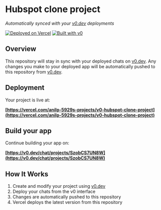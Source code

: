 # Hubspot clone project

*Automatically synced with your [v0.dev](https://v0.dev) deployments*

[![Deployed on Vercel](https://img.shields.io/badge/Deployed%20on-Vercel-black?style=for-the-badge&logo=vercel)](https://vercel.com/anilp-5929s-projects/v0-hubspot-clone-project)
[![Built with v0](https://img.shields.io/badge/Built%20with-v0.dev-black?style=for-the-badge)](https://v0.dev/chat/projects/SzobCS7UN8W)

## Overview

This repository will stay in sync with your deployed chats on [v0.dev](https://v0.dev).
Any changes you make to your deployed app will be automatically pushed to this repository from [v0.dev](https://v0.dev).

## Deployment

Your project is live at:

**[https://vercel.com/anilp-5929s-projects/v0-hubspot-clone-project](https://vercel.com/anilp-5929s-projects/v0-hubspot-clone-project)**

## Build your app

Continue building your app on:

**[https://v0.dev/chat/projects/SzobCS7UN8W](https://v0.dev/chat/projects/SzobCS7UN8W)**

## How It Works

1. Create and modify your project using [v0.dev](https://v0.dev)
2. Deploy your chats from the v0 interface
3. Changes are automatically pushed to this repository
4. Vercel deploys the latest version from this repository